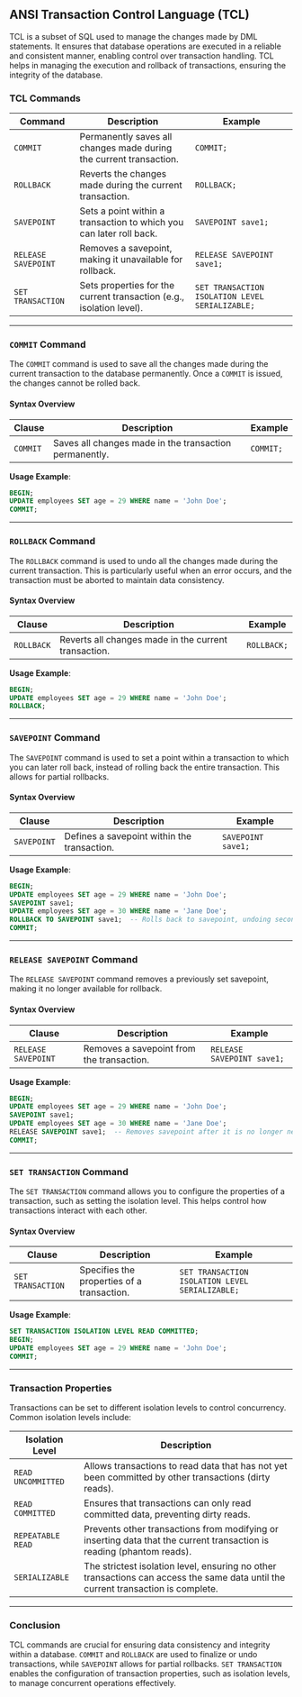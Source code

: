 ## ANSI Transaction Control Language (TCL)

TCL is a subset of SQL used to manage the changes made by DML statements. It ensures that database operations are executed in a reliable and consistent manner, enabling control over transaction handling. TCL helps in managing the execution and rollback of transactions, ensuring the integrity of the database.

### TCL Commands

| **Command**            | **Description**                                                                                         | **Example**                                                         |  
|------------------------|---------------------------------------------------------------------------------------------------------|---------------------------------------------------------------------|  
| `COMMIT`               | Permanently saves all changes made during the current transaction.                                       | `COMMIT;`                                                           |  
| `ROLLBACK`             | Reverts the changes made during the current transaction.                                                 | `ROLLBACK;`                                                         |  
| `SAVEPOINT`            | Sets a point within a transaction to which you can later roll back.                                       | `SAVEPOINT save1;`                                                  |  
| `RELEASE SAVEPOINT`    | Removes a savepoint, making it unavailable for rollback.                                                  | `RELEASE SAVEPOINT save1;`                                          |  
| `SET TRANSACTION`      | Sets properties for the current transaction (e.g., isolation level).                                      | `SET TRANSACTION ISOLATION LEVEL SERIALIZABLE;`                     |  

---

### `COMMIT` Command

The `COMMIT` command is used to save all the changes made during the current transaction to the database permanently. Once a `COMMIT` is issued, the changes cannot be rolled back.

#### Syntax Overview

| **Clause**             | **Description**                                                                                         | **Example**                                                         |  
|------------------------|---------------------------------------------------------------------------------------------------------|---------------------------------------------------------------------|  
| `COMMIT`               | Saves all changes made in the transaction permanently.                                                    | `COMMIT;`                                                           |  

**Usage Example**:  
```sql
BEGIN;
UPDATE employees SET age = 29 WHERE name = 'John Doe';
COMMIT;
```

---

### `ROLLBACK` Command

The `ROLLBACK` command is used to undo all the changes made during the current transaction. This is particularly useful when an error occurs, and the transaction must be aborted to maintain data consistency.

#### Syntax Overview

| **Clause**             | **Description**                                                                                         | **Example**                                                         |  
|------------------------|---------------------------------------------------------------------------------------------------------|---------------------------------------------------------------------|  
| `ROLLBACK`             | Reverts all changes made in the current transaction.                                                     | `ROLLBACK;`                                                         |  

**Usage Example**:  
```sql
BEGIN;
UPDATE employees SET age = 29 WHERE name = 'John Doe';
ROLLBACK;
```

---

### `SAVEPOINT` Command

The `SAVEPOINT` command is used to set a point within a transaction to which you can later roll back, instead of rolling back the entire transaction. This allows for partial rollbacks.

#### Syntax Overview

| **Clause**             | **Description**                                                                                         | **Example**                                                         |  
|------------------------|---------------------------------------------------------------------------------------------------------|---------------------------------------------------------------------|  
| `SAVEPOINT`            | Defines a savepoint within the transaction.                                                              | `SAVEPOINT save1;`                                                  |  

**Usage Example**:  
```sql
BEGIN;
UPDATE employees SET age = 29 WHERE name = 'John Doe';
SAVEPOINT save1;
UPDATE employees SET age = 30 WHERE name = 'Jane Doe';
ROLLBACK TO SAVEPOINT save1;  -- Rolls back to savepoint, undoing second update
COMMIT;
```

---

### `RELEASE SAVEPOINT` Command

The `RELEASE SAVEPOINT` command removes a previously set savepoint, making it no longer available for rollback.

#### Syntax Overview

| **Clause**             | **Description**                                                                                         | **Example**                                                         |  
|------------------------|---------------------------------------------------------------------------------------------------------|---------------------------------------------------------------------|  
| `RELEASE SAVEPOINT`    | Removes a savepoint from the transaction.                                                                | `RELEASE SAVEPOINT save1;`                                          |  

**Usage Example**:  
```sql
BEGIN;
UPDATE employees SET age = 29 WHERE name = 'John Doe';
SAVEPOINT save1;
UPDATE employees SET age = 30 WHERE name = 'Jane Doe';
RELEASE SAVEPOINT save1;  -- Removes savepoint after it is no longer needed
COMMIT;
```

---

### `SET TRANSACTION` Command

The `SET TRANSACTION` command allows you to configure the properties of a transaction, such as setting the isolation level. This helps control how transactions interact with each other.

#### Syntax Overview

| **Clause**             | **Description**                                                                                         | **Example**                                                         |  
|------------------------|---------------------------------------------------------------------------------------------------------|---------------------------------------------------------------------|  
| `SET TRANSACTION`      | Specifies the properties of a transaction.                                                              | `SET TRANSACTION ISOLATION LEVEL SERIALIZABLE;`                     |  

**Usage Example**:  
```sql
SET TRANSACTION ISOLATION LEVEL READ COMMITTED;
BEGIN;
UPDATE employees SET age = 29 WHERE name = 'John Doe';
COMMIT;
```

---

### Transaction Properties

Transactions can be set to different isolation levels to control concurrency. Common isolation levels include:

| **Isolation Level**               | **Description**                                                                                                                                           |  
|-----------------------------------|-----------------------------------------------------------------------------------------------------------------------------------------------------------|  
| `READ UNCOMMITTED`               | Allows transactions to read data that has not yet been committed by other transactions (dirty reads).                                                     |  
| `READ COMMITTED`                 | Ensures that transactions can only read committed data, preventing dirty reads.                                                                          |  
| `REPEATABLE READ`                | Prevents other transactions from modifying or inserting data that the current transaction is reading (phantom reads).                                      |  
| `SERIALIZABLE`                   | The strictest isolation level, ensuring no other transactions can access the same data until the current transaction is complete.                          |  

---

### Conclusion

TCL commands are crucial for ensuring data consistency and integrity within a database. `COMMIT` and `ROLLBACK` are used to finalize or undo transactions, while `SAVEPOINT` allows for partial rollbacks. `SET TRANSACTION` enables the configuration of transaction properties, such as isolation levels, to manage concurrent operations effectively.
